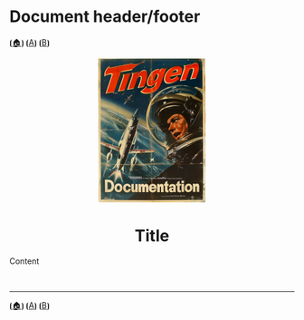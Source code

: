 # Document header/footer

⦗[🏠︎](/README.md)⦘ ⦗[A](./README.md)⦘ ⦗[B](../README.md)⦘

<div align="center">

  ![logo](/.github/img/logo/TngnDocProj-194x254.png)

# Title

</div>

Content

<br>

***

⦗[🏠︎](/README.md)⦘ ⦗[A](./README.md)⦘ ⦗[B](../README.md)⦘
